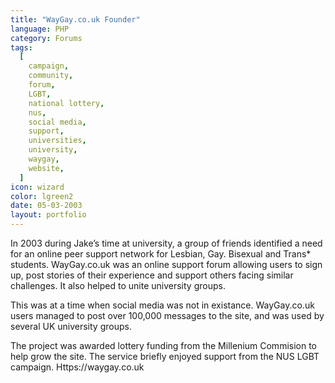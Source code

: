 ```yaml
---
title: "WayGay.co.uk Founder"
language: PHP
category: Forums
tags:
  [
    campaign,
    community,
    forum,
    LGBT,
    national lottery,
    nus,
    social media,
    support,
    universities,
    university,
    waygay,
    website,
  ]
icon: wizard
color: lgreen2
date: 05-03-2003
layout: portfolio
---
```


In 2003 during Jake’s time at university, a group of friends identified a need for an online peer support network for Lesbian, Gay. Bisexual and Trans\* students. WayGay.co.uk was an online support forum allowing users to sign up, post stories of their experience and support others facing similar challenges. It also helped to unite university groups.

This was at a time when social media was not in existance. WayGay.co.uk users managed to post over 100,000 messages to the site, and was used by several UK university groups.

The project was awarded lottery funding from the Millenium Commision to help grow the site. The service briefly enjoyed support from the NUS LGBT campaign. Https://waygay.co.uk
